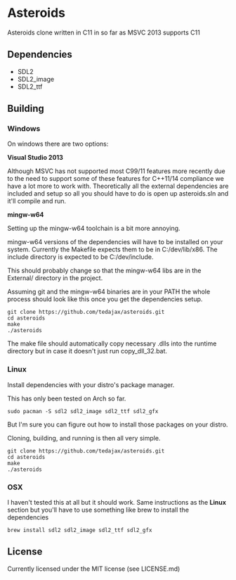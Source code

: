 Asteroids
=========
Asteroids clone written in C11 in so far as MSVC 2013 supports C11

Dependencies
------------

- SDL2
- SDL2_image
- SDL2_ttf

Building
-------

### Windows

On windows there are two options:

**Visual Studio 2013**

Although MSVC has not supported most C99/11 features more recently due to the need to support some of these features for C++11/14 compliance we have a lot more to work with.  Theoretically all the external dependencies are included and setup so all
you should have to do is open up asteroids.sln and it'll compile and run.

**mingw-w64**

Setting up the mingw-w64 toolchain is a bit more annoying.

mingw-w64 versions of the dependencies will have to be installed on your system.  Currently the Makefile expects them to be in C:/dev/lib/x86.  The include directory is expected to be C:/dev/include.

This should probably change so that the mingw-w64 libs are in the External/ directory in the project.

Assuming git and the mingw-w64 binaries are in your PATH the whole process should look like this once you get the dependencies setup.

```
git clone https://github.com/tedajax/asteroids.git
cd asteroids
make
./asteroids
```

The make file should automatically copy necessary .dlls into the runtime directory but in case it doesn't just run copy_dll_32.bat.

### Linux

Install dependencies with your distro's package manager.

This has only been tested on Arch so far.

```
sudo pacman -S sdl2 sdl2_image sdl2_ttf sdl2_gfx
```

But I'm sure you can figure out how to install those packages on your distro.

Cloning, building, and running is then all very simple.

```
git clone https://github.com/tedajax/asteroids.git
cd asteroids
make
./asteroids
```

### OSX

I haven't tested this at all but it should work.  Same instructions as the **Linux** section but you'll have to use something like brew to install the dependencies

```
brew install sdl2 sdl2_image sdl2_ttf sdl2_gfx
```

License
-------

Currently licensed under the MIT license (see LICENSE.md)
